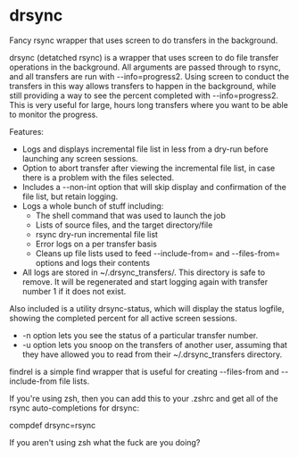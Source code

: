 # drsync
Fancy rsync wrapper that uses screen to do transfers in the background.

drsync (detatched rsync) is a wrapper that uses screen to do file transfer operations in the background.
All arguments are passed through to rsync, and all transfers are run with --info=progress2. Using screen 
to conduct the transfers in this way allows transfers to happen in the background, while still providing
a way to see the percent completed with --info=progress2. This is very useful for large, hours long
transfers where you want to be able to monitor the progress.

Features:
  - Logs and displays incremental file list in less from a dry-run before launching any screen sessions.
  - Option to abort transfer after viewing the incremental file list, in case there is a problem with the files selected.
  - Includes a --non-int option that will skip display and confirmation of the file list, but retain logging.
  - Logs a whole bunch of stuff including:
    - The shell command that was used to launch the job
    - Lists of source files, and the target directory/file
    - rsync dry-run incremental file list
    - Error logs on a per transfer basis
    - Cleans up file lists used to feed --include-from= and --files-from= options
      and logs their contents
  - All logs are stored in ~/.drsync_transfers/. This directory is safe to remove. It will be regenerated and start logging again with transfer number 1 if it does not exist.

Also included is a utility drsync-status, which will display the status logfile, showing the completed
percent for all active screen sessions.
  - -n option lets you see the status of a particular transfer number.
  - -u option lets you snoop on the transfers of another user, assuming that they have allowed you to read from their ~/.drsync_transfers directory.

findrel is a simple find wrapper that is useful for creating --files-from and --include-from file lists.

If you're using zsh, then you can add this to your .zshrc and get all of the rsync auto-completions for drsync:

compdef drsync=rsync

If you aren't using zsh what the fuck are you doing?
